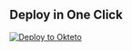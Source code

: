 
## Deploy in One Click

[![Deploy to Okteto](https://okteto.com/develop-okteto.svg)](https://cloud.okteto.com/deploy?repository=https://github.com/DoragonApps/telegram-doragon-cloud)
